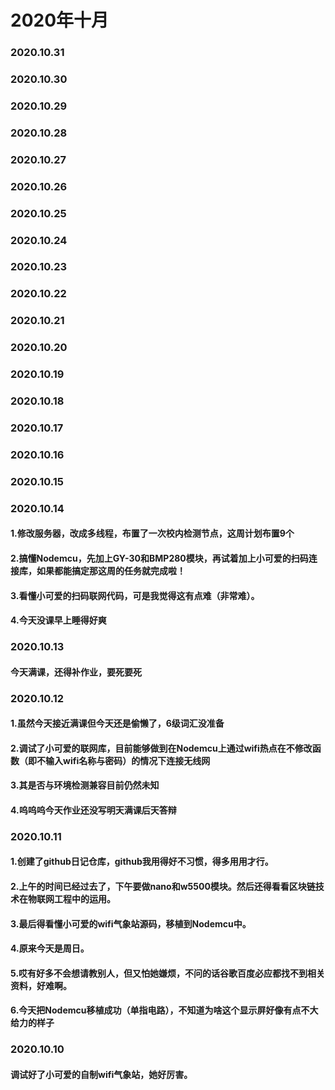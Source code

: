 # 2020年十月
### 2020.10.31
### 2020.10.30
### 2020.10.29
### 2020.10.28
### 2020.10.27
### 2020.10.26
### 2020.10.25
### 2020.10.24
### 2020.10.23
### 2020.10.22
### 2020.10.21
### 2020.10.20
### 2020.10.19
### 2020.10.18
### 2020.10.17
### 2020.10.16
### 2020.10.15
### 2020.10.14
#### 1.修改服务器，改成多线程，布置了一次校内检测节点，这周计划布置9个
#### 2.搞懂Nodemcu，先加上GY-30和BMP280模块，再试着加上小可爱的扫码连接库，如果都能搞定那这周的任务就完成啦！
#### 3.看懂小可爱的扫码联网代码，可是我觉得这有点难（非常难）。
#### 4.今天没课早上睡得好爽
### 2020.10.13
#### 今天满课，还得补作业，要死要死
### 2020.10.12
#### 1.虽然今天接近满课但今天还是偷懒了，6级词汇没准备
#### 2.调试了小可爱的联网库，目前能够做到在Nodemcu上通过wifi热点在不修改函数（即不输入wifi名称与密码）的情况下连接无线网
#### 3.其是否与环境检测兼容目前仍然未知
#### 4.呜呜呜今天作业还没写明天满课后天答辩
### 2020.10.11
#### 1.创建了github日记仓库，github我用得好不习惯，得多用用才行。
#### 2.上午的时间已经过去了，下午要做nano和w5500模块。然后还得看看区块链技术在物联网工程中的运用。
#### 3.最后得看懂小可爱的wifi气象站源码，移植到Nodemcu中。
#### 4.原来今天是周日。
#### 5.哎有好多不会想请教别人，但又怕她嫌烦，不问的话谷歌百度必应都找不到相关资料，好难啊。
#### 6.今天把Nodemcu移植成功（单指电路），不知道为啥这个显示屏好像有点不大给力的样子

### 2020.10.10
####  调试好了小可爱的自制wifi气象站，她好厉害。
